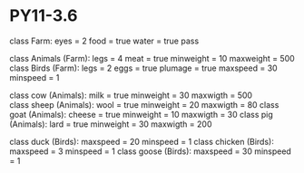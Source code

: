 # PY11-3.6
class Farm:
  eyes = 2
  food = true
  water = true
  pass
   
class Animals (Farm):
  legs = 4
  meat = true
  minweight = 10
  maxweight = 500
class Birds (Farm):
  legs = 2
  eggs = true
  plumage = true
  maxspeed = 30
  minspeed = 1
  
class cow (Animals):
  milk = true
  minweight = 30
  maxwigth = 500  
class sheep (Animals):
  wool = true
  minweight = 20
  maxwigth = 80
class goat (Animals):
  cheese = true
  minweight = 10
  maxwigth = 30 
class pig (Animals):
  lard = true
  minweight = 30
  maxwigth = 200
  
class duck (Birds):
  maxspeed = 20
  minspeed = 1
class chicken (Birds):
  maxspeed = 3
  minspeed = 1
class goose (Birds):
  maxspeed = 30
  minspeed = 1
